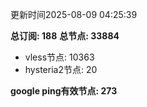 更新时间2025-08-09 04:25:39

**总订阅: 188**
**总节点: 33884**
- vless节点: 10363
- hysteria2节点: 20

**google ping有效节点: 273**
